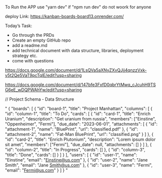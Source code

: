 To Run the APP use "yarn dev" if "npm run dev" do not woork for anyone

deploy Link: https://kanban-boards-board13.onrender.com/

Today’s Task:

- Go through the PRDs
- Create an empty GitHub repo
- add a readme.md
- add technical document with data structure, libraries, deployment strategy etc.
- come with questions

https://docs.google.com/document/d/1LsQVa5aXNyZXvQJjj4qnzzVxk-v5t2Qe5VaT9pcTqlE/edit?usp=sharing

https://docs.google.com/document/d/147bfe3FxfD0qbrYtMwq_cJcuhH9TSG6eE_wDQPWAhYw/edit?usp=sharing



// Project Schema - Data Structure

"
{
    "boards": [
      {
        "id": "board-1",
        "title": "Project Manhattan",
        "columns": [
          {
            "id": "column-1",
            "title": "To Do",
            "cards": [
              {
                "id": "card-1",
                "title": "Enrich Uranium",
                "description": "Get uranium from russia",
                "members": ["Einstine", "Oppenheimer", "Fermi"],
                "due_date": "2023-06-01",
                "attachments": [
                  {
                    "id": "attachment-1",
                    "name": "BluePrint",
                    "url": "classified.pdf"
                  },
                  {
                    "id": "attachment-2",
                    "name": "Fat-Man BluePrint",
                    "url": "classified.png"
                  }
                ]
              },
              {
                "id": "card-2",
                "title": "Enrich Plutonium",
                "description": "Lorem ipsum dolor sit amet",
                "members": ["Fermi"],
                "due_date": null,
                "attachments": []
              }
            ]
          },
          {
            "id": "column-2",
            "title": "In Progress",
            "cards": []
          },
          {
            "id": "column-3",
            "title": "Done",
            "cards": []
          }
        ]
      }
    ],
    "users": [
      {
        "id": "user-1",
        "name": "Einstine",
        "email": "Einstine@us.com"
      },
      {
        "id": "user-2",
        "name": "Jane Smith",
        "email": "Jane Smith@us.com"
      },
      {
        "id": "user-3",
        "name": "Fermi",
        "email": "Fermi@us.com"
      }
    ]
  }
"

